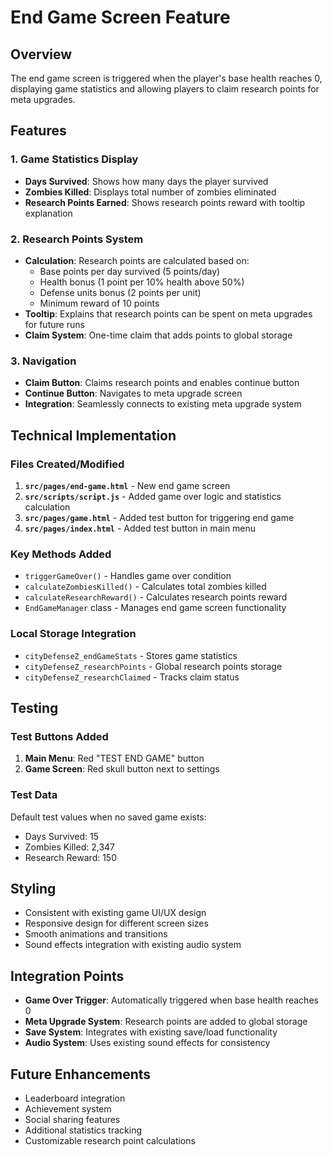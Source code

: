 # End Game Screen Feature

## Overview
The end game screen is triggered when the player's base health reaches 0, displaying game statistics and allowing players to claim research points for meta upgrades.

## Features

### 1. Game Statistics Display
- **Days Survived**: Shows how many days the player survived
- **Zombies Killed**: Displays total number of zombies eliminated
- **Research Points Earned**: Shows research points reward with tooltip explanation

### 2. Research Points System
- **Calculation**: Research points are calculated based on:
  - Base points per day survived (5 points/day)
  - Health bonus (1 point per 10% health above 50%)
  - Defense units bonus (2 points per unit)
  - Minimum reward of 10 points
- **Tooltip**: Explains that research points can be spent on meta upgrades for future runs
- **Claim System**: One-time claim that adds points to global storage

### 3. Navigation
- **Claim Button**: Claims research points and enables continue button
- **Continue Button**: Navigates to meta upgrade screen
- **Integration**: Seamlessly connects to existing meta upgrade system

## Technical Implementation

### Files Created/Modified
1. **`src/pages/end-game.html`** - New end game screen
2. **`src/scripts/script.js`** - Added game over logic and statistics calculation
3. **`src/pages/game.html`** - Added test button for triggering end game
4. **`src/pages/index.html`** - Added test button in main menu

### Key Methods Added
- `triggerGameOver()` - Handles game over condition
- `calculateZombiesKilled()` - Calculates total zombies killed
- `calculateResearchReward()` - Calculates research points reward
- `EndGameManager` class - Manages end game screen functionality

### Local Storage Integration
- `cityDefenseZ_endGameStats` - Stores game statistics
- `cityDefenseZ_researchPoints` - Global research points storage
- `cityDefenseZ_researchClaimed` - Tracks claim status

## Testing

### Test Buttons Added
1. **Main Menu**: Red "TEST END GAME" button
2. **Game Screen**: Red skull button next to settings

### Test Data
Default test values when no saved game exists:
- Days Survived: 15
- Zombies Killed: 2,347
- Research Reward: 150

## Styling
- Consistent with existing game UI/UX design
- Responsive design for different screen sizes
- Smooth animations and transitions
- Sound effects integration with existing audio system

## Integration Points
- **Game Over Trigger**: Automatically triggered when base health reaches 0
- **Meta Upgrade System**: Research points are added to global storage
- **Save System**: Integrates with existing save/load functionality
- **Audio System**: Uses existing sound effects for consistency

## Future Enhancements
- Leaderboard integration
- Achievement system
- Social sharing features
- Additional statistics tracking
- Customizable research point calculations 